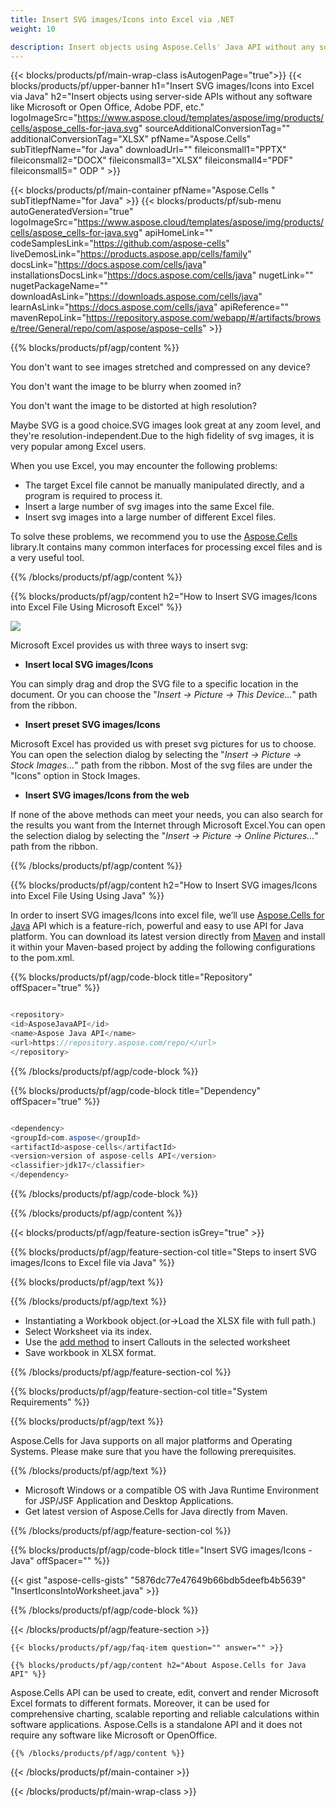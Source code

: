 ```yaml
---
title: Insert SVG images/Icons into Excel via .NET
weight: 10

description: Insert objects using Aspose.Cells' Java API without any software such as Microsoft or Open Office, Adobe PDF, etc.
---
```


{{< blocks/products/pf/main-wrap-class isAutogenPage="true">}}
{{< blocks/products/pf/upper-banner h1="Insert SVG images/Icons into Excel via Java" h2="Insert objects using server-side APIs without any software like Microsoft or Open Office, Adobe PDF, etc." logoImageSrc="https://www.aspose.cloud/templates/aspose/img/products/cells/aspose_cells-for-java.svg" sourceAdditionalConversionTag="" additionalConversionTag="XLSX" pfName="Aspose.Cells" subTitlepfName="for Java" downloadUrl="" fileiconsmall1="PPTX" fileiconsmall2="DOCX" fileiconsmall3="XLSX" fileiconsmall4="PDF" fileiconsmall5=" ODP " >}}

{{< blocks/products/pf/main-container pfName="Aspose.Cells " subTitlepfName="for Java" >}}
{{< blocks/products/pf/sub-menu autoGeneratedVersion="true" logoImageSrc="https://www.aspose.cloud/templates/aspose/img/products/cells/aspose_cells-for-java.svg" apiHomeLink="" codeSamplesLink="https://github.com/aspose-cells" liveDemosLink="https://products.aspose.app/cells/family" docsLink="https://docs.aspose.com/cells/java" installationsDocsLink="https://docs.aspose.com/cells/java" nugetLink="" nugetPackageName="" downloadAsLink="https://downloads.aspose.com/cells/java" learnAsLink="https://docs.aspose.com/cells/java" apiReference="" mavenRepoLink="https://repository.aspose.com/webapp/#/artifacts/browse/tree/General/repo/com/aspose/aspose-cells" >}}

{{% blocks/products/pf/agp/content %}}

You don't want to see images stretched and compressed on any device?

You don't want the image to be blurry when zoomed in?

You don't want the image to be distorted at high resolution?

Maybe SVG is a good choice.SVG images look great at any zoom level, and they're resolution-independent.Due to the high fidelity of svg images, it is very popular among Excel users.

When you use Excel, you may encounter the following problems:

+  The target Excel file cannot be manually manipulated directly, and a program is required to process it.
+  Insert a large number of svg images into the same Excel file.
+  Insert svg images into a large number of different Excel files.

To solve these problems, we recommend you to use the [Aspose.Cells](https://products.aspose.com/cells/) library.It contains many common interfaces for processing excel files and is a very useful tool.

{{% /blocks/products/pf/agp/content %}}

{{% blocks/products/pf/agp/content h2="How to Insert SVG images/Icons into Excel File Using Microsoft Excel" %}}

![](/cells/net/icons/insert-icons-to-excel/sample.png)

Microsoft Excel provides us with three ways to insert svg:

+  **Insert local SVG images/Icons**

You can simply drag and drop the SVG file to a specific location in the document. Or you can choose the "*Insert -> Picture -> This Device...*" path from the ribbon.

+  **Insert preset SVG images/Icons**

Microsoft Excel has provided us with preset svg pictures for us to choose. You can open the selection dialog by selecting the "*Insert -> Picture -> Stock Images...*" path from the ribbon. Most of the svg files are under the "Icons" option in Stock Images.

+  **Insert SVG images/Icons from the web**

If none of the above methods can meet your needs, you can also search for the results you want from the Internet through Microsoft Excel.You can open the selection dialog by selecting the "*Insert -> Picture -> Online Pictures...*" path from the ribbon.

{{% /blocks/products/pf/agp/content %}}

{{% blocks/products/pf/agp/content h2="How to Insert SVG images/Icons into Excel File Using Using Java" %}}

 In order to insert SVG images/Icons into excel file, we’ll use
 [Aspose.Cells for Java](https://products.aspose.com/cells/java) 
 API which is a feature-rich, powerful and easy to use API for Java platform. You can download its latest version directly from
 [Maven](https://repository.aspose.com/webapp/#/artifacts/browse/tree/General/repo/com/aspose/aspose-cells) 
 and install it within your Maven-based project by adding the following configurations to the pom.xml.

{{% blocks/products/pf/agp/code-block title="Repository" offSpacer="true" %}}

```cs

<repository>
<id>AsposeJavaAPI</id>
<name>Aspose Java API</name>
<url>https://repository.aspose.com/repo/</url>
</repository>

```

{{% /blocks/products/pf/agp/code-block %}}

{{% blocks/products/pf/agp/code-block title="Dependency" offSpacer="true" %}}

```cs

<dependency>
<groupId>com.aspose</groupId>
<artifactId>aspose-cells</artifactId>
<version>version of aspose-cells API</version>
<classifier>jdk17</classifier>
</dependency>

```

{{% /blocks/products/pf/agp/code-block %}}

{{% /blocks/products/pf/agp/content %}}

{{< blocks/products/pf/agp/feature-section isGrey="true" >}}

{{% blocks/products/pf/agp/feature-section-col title="Steps to insert SVG images/Icons to Excel file via Java" %}}

{{% blocks/products/pf/agp/text %}}

{{% /blocks/products/pf/agp/text %}}

+  Instantiating a Workbook object.(or->Load the XLSX file with full path.)
+  Select Worksheet via its index.
+  Use the [add method](https://reference.aspose.com/cells/java/com.aspose.cells/shapecollection/#addIcons-int-int-int-int-int-int-byte---byte---) to insert Callouts in the selected worksheet
+  Save workbook in XLSX format.

{{% /blocks/products/pf/agp/feature-section-col %}}

{{% blocks/products/pf/agp/feature-section-col title="System Requirements" %}}

{{% blocks/products/pf/agp/text %}}

 Aspose.Cells for Java supports on all major platforms and Operating Systems. Please make sure that you have the following prerequisites.

{{% /blocks/products/pf/agp/text %}}

- Microsoft Windows or a compatible OS with Java Runtime Environment for JSP/JSF Application and Desktop Applications.
- Get latest version of Aspose.Cells for Java directly from Maven.

{{% /blocks/products/pf/agp/feature-section-col %}}

{{% blocks/products/pf/agp/code-block title="Insert SVG images/Icons - Java" offSpacer="" %}}

{{< gist "aspose-cells-gists" "5876dc77e47649b66bdb5deefb4b5639" "InsertIconsIntoWorksheet.java" >}}

{{% /blocks/products/pf/agp/code-block %}}


{{< /blocks/products/pf/agp/feature-section >}}

    {{< blocks/products/pf/agp/faq-item question="" answer="" >}}
 

<!-- aboutfile Starts -->

    {{% blocks/products/pf/agp/content h2="About Aspose.Cells for Java API" %}}

 Aspose.Cells API can be used to create, edit, convert and render Microsoft Excel formats to different formats. Moreover, it can be used for comprehensive charting, scalable reporting and reliable calculations within software applications. Aspose.Cells is a standalone API and it does not require any software like Microsoft or OpenOffice.  


    {{% /blocks/products/pf/agp/content %}}

    


{{< /blocks/products/pf/main-container >}}
    
{{< /blocks/products/pf/main-wrap-class >}}
